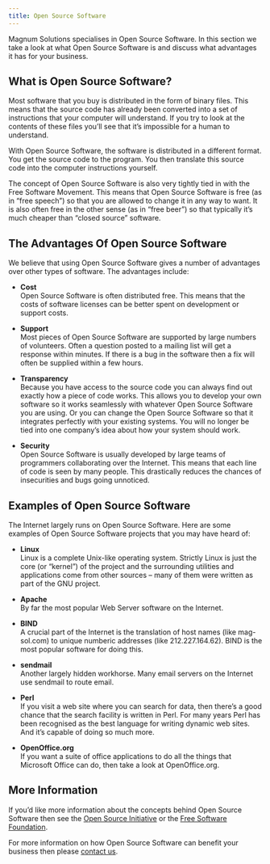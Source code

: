```yaml
---
title: Open Source Software
---
```


Magnum Solutions specialises in Open Source Software. In this section we take
a look at what Open Source Software is and discuss what advantages it has for
your business.

## What is Open Source Software?

Most software that you buy is distributed in the form of binary files. This
means that the source code has already been converted into a set of
instructions that your computer will understand. If you try to look at the
contents of these files you’ll see that it’s impossible for a human to
understand.

With Open Source Software, the software is distributed in a different format.
You get the source code to the program. You then translate this source code
into the computer instructions yourself.

The concept of Open Source Software is also very tightly tied in with the Free
Software Movement. This means that Open Source Software is free (as in “free
speech”) so that you are allowed to change it in any way to want. It is also
often free in the other sense (as in “free beer”) so that typically it’s much
cheaper than “closed source” software.

## The Advantages Of Open Source Software

We believe that using Open Source Software gives a number of advantages over
other types of software. The advantages include:

* **Cost**  
Open Source Software is often distributed free. This means that the costs of
software licenses can be better spent on development or support costs.

* **Support**  
Most pieces of Open Source Software are supported by large numbers of
volunteers. Often a question posted to a mailing list will get a response
within minutes. If there is a bug in the software then a fix will often be
supplied within a few hours.

* **Transparency**  
Because you have access to the source code you can always find out exactly
how a piece of code works. This allows you to develop your own software so
it works seamlessly with whatever Open Source Software you are using. Or you
can change the Open Source Software so that it integrates perfectly with your
existing systems. You will no longer be tied into one company’s idea about
how your system should work.

* **Security**  
Open Source Software is usually developed by large teams of programmers
collaborating over the Internet. This means that each line of code is seen by
many people. This drastically reduces the chances of insecurities and bugs
going unnoticed.

## Examples of Open Source Software

The Internet largely runs on Open Source Software. Here are some examples of
Open Source Software projects that you may have heard of:

* **Linux**  
Linux is a complete Unix-like operating system. Strictly Linux is just the
core (or “kernel”) of the project and the surrounding utilities and
applications come from other sources – many of them were written as part of
the GNU project.

* **Apache**  
By far the most popular Web Server software on the Internet.

* **BIND**  
A crucial part of the Internet is the translation of host names (like
mag-sol.com) to unique numberic addresses (like 212.227.164.62). BIND is the
most popular software for doing this.

* **sendmail**  
Another largely hidden workhorse. Many email servers on the Internet use
sendmail to route email.

* **Perl**  
If you visit a web site where you can search for data, then there’s a good
chance that the search facility is written in Perl. For many years Perl
has been recognised as the best language for writing dynamic web sites. And
it’s capable of doing so much more.

* **OpenOffice.org**  
If you want a suite of office applications to do all the things that Microsoft
Office can do, then take a look at OpenOffice.org.

## More Information

If you’d like more information about the concepts behind Open Source Software
then see the [Open Source Initiative](http://opensource.org/) or the
[Free Software Foundation](http://fsf.org/).

For more information on how Open Source Software can benefit your business
then please [contact us](mailto:hello@mag-sol.com).
